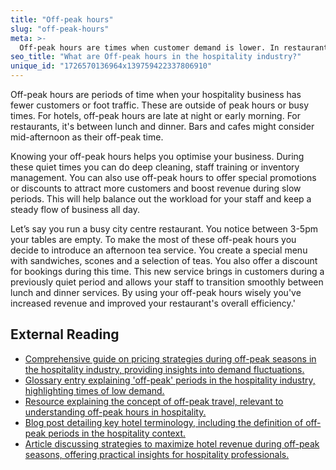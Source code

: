 ```yaml
---
title: "Off-peak hours"
slug: "off-peak-hours"
meta: >-
  Off-peak hours are times when customer demand is lower. In restaurants, cafes, hotels, and bars, this often means fewer guests and less busy periods.
seo_title: "What are Off-peak hours in the hospitality industry?"
unique_id: "1726570136964x139759422337806910"
---
```


Off-peak hours are periods of time when your hospitality business has fewer customers or foot traffic. These are outside of peak hours or busy times. For hotels, off-peak hours are late at night or early morning. For restaurants, it's between lunch and dinner. Bars and cafes might consider mid-afternoon as their off-peak time.

Knowing your off-peak hours helps you optimise your business. During these quiet times you can do deep cleaning, staff training or inventory management. You can also use off-peak hours to offer special promotions or discounts to attract more customers and boost revenue during slow periods. This will help balance out the workload for your staff and keep a steady flow of business all day.

Let’s say you run a busy city centre restaurant. You notice between 3-5pm your tables are empty. To make the most of these off-peak hours you decide to introduce an afternoon tea service. You create a special menu with sandwiches, scones and a selection of teas. You also offer a discount for bookings during this time. This new service brings in customers during a previously quiet period and allows your staff to transition smoothly between lunch and dinner services. By using your off-peak hours wisely you've increased revenue and improved your restaurant's overall efficiency.'

## External Reading

- [Comprehensive guide on pricing strategies during off-peak seasons in the hospitality industry, providing insights into demand fluctuations.](https://lybra.tech/a-guide-to-peak-middle-season-and-off-peak-pricing-strategies-for-hotels/)
- [Glossary entry explaining 'off-peak' periods in the hospitality industry, highlighting times of low demand.](https://chatlyn.com/en/glossary/off-peak/)
- [Resource explaining the concept of off-peak travel, relevant to understanding off-peak hours in hospitality.](https://navan.com/resources/glossary/what-is-off-peak-travel)
- [Blog post detailing key hotel terminology, including the definition of off-peak periods in the hospitality context.](https://prenohq.com/blog/key-hotel-terminology-and-acronyms-every-hospitality-professional-should-know/)
- [Article discussing strategies to maximize hotel revenue during off-peak seasons, offering practical insights for hospitality professionals.](https://www.mews.com/en/blog/off-peak-revenue-strategies-for-hotels)